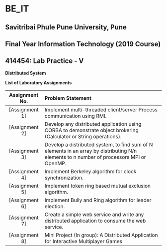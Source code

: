 # BE_IT
## Savitribai Phule Pune University, Pune
## Final Year Information Technology (2019 Course)
## 414454: Lab Practice - V
**Distributed System**

**List of Laboratory Assignments**


| Assignment No. | Problem Statement  |
| :--------------:  | :-------------- |
|[Assignment 1] | Implement multi-threaded client/server Process communication using RMI.
|[Assignment 2] | Develop any distributed application using CORBA to demonstrate object brokering (Calculator or String operations).
|[Assignment 3] | Develop a distributed system, to find sum of N elements in an array by distributing N/n elements to n number of processors MPI or OpenMP. 
|[Assignment 4] | Implement Berkeley algorithm for clock synchronization.
|[Assignment 5] | Implement token ring based mutual exclusion algorithm.
|[Assignment 6] | Implement Bully and Ring algorithm for leader election.
|[Assignment 7] | Create a simple web service and write any distributed application to consume the web service.
|[Assignment 8] | Mini Project (In group): A Distributed Application for Interactive Multiplayer Games


